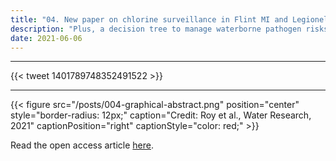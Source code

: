 ```yaml
---
title: "04. New paper on chlorine surveillance in Flint MI and Legionella control out now in Water Research"
description: "Plus, a decision tree to manage waterborne pathogen risks, including in low water use periods such as the COVID-19 pandemic, based on citizen data"
date: 2021-06-06
---
```


------

{{< tweet 1401789748352491522 >}}

------

{{< figure src="/posts/004-graphical-abstract.png" position="center" style="border-radius: 12px;" caption="Credit: Roy et al., Water Research, 2021" captionPosition="right" captionStyle="color: red;" >}}

Read the open access article [here](https://doi.org/10.1016/j.watres.2021.117304).

